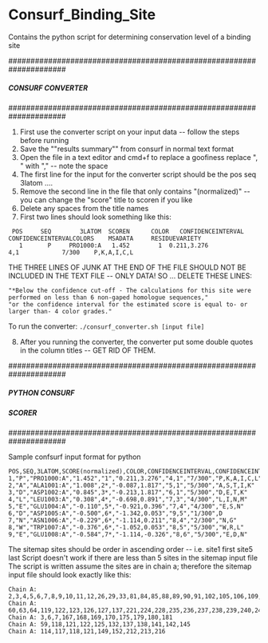 # Consurf_Binding_Site
Contains the python script for determining conservation level of a binding site


#####################################################################
#####		                 	CONSURF CONVERTER		                   	#####
#####								                                                   #####
#####################################################################

1. First use the converter script on your input data -- follow the steps before running
2. Save the ""results summary"" from consurf in normal text format
3. Open the file in a text editor and cmd+f to replace a goofiness replace ", " with "," -- note the space
4. The first line for the input for the converter script should be the pos	seq	3latom ....
5. Remove the second line in the file that only contains "(normalized)" -- you can change the "score" title to scoren if you like
6. Delete any spaces from the title names
7. First two lines should look something like this:
```
 POS	 SEQ	    3LATOM	SCOREN		COLOR	CONFIDENCEINTERVAL	CONFIDENCEINTERVALCOLORS	MSADATA		RESIDUEVARIETY
   1	   P	 PRO1000:A	 1.452		  1	 0.211,3.276			    4,1			   7/300	P,K,A,I,C,L
   ```
THE THREE LINES OF JUNK AT THE END OF THE FILE SHOULD NOT BE INCLUDED IN THE TEXT FILE -- ONLY DATA!
SO ... DELETE THESE LINES:
```
"*Below the confidence cut-off - The calculations for this site were performed on less than 6 non-gaped homologue sequences,"
"or the confidence interval for the estimated score is equal to- or larger than- 4 color grades."
```

To run the converter: ```./consurf_converter.sh [input file]```

8. After you running the converter, the converter put some double quotes in the column titles -- GET RID OF THEM.




#####################################################################
#####                   PYTHON CONSURF	                         #####
#####                       SCORER                              #####
#####################################################################

Sample confsurf input format for python
```
POS,SEQ,3LATOM,SCORE(normalized),COLOR,CONFIDENCEINTERVAL,CONFIDENCEINTERVALCOLORS,MSADATA,RESIDUEVARIETY
1,"P","PRO1000:A","1.452","1","0.211,3.276","4,1","7/300","P,K,A,I,C,L"
2,"A","ALA1001:A","1.008",2*,"-0.087,1.817","5,1","5/300","A,S,T,I,K"
3,"D","ASP1002:A","0.845",3*,"-0.213,1.817","6,1","5/300","D,E,T,K"
4,"L","LEU1003:A","0.308",4*,"-0.698,0.891","7,3","4/300","L,I,N,M"
5,"E","GLU1004:A","-0.110",5*,"-0.921,0.396","7,4","4/300","E,S,N"
6,"D","ASP1005:A","-0.500",6*,"-1.342,0.053","9,5","1/300",D
7,"N","ASN1006:A","-0.229",6*,"-1.114,0.211","8,4","2/300","N,G"
8,"W","TRP1007:A","-0.376",6*,"-1.052,0.053","8,5","5/300","W,R,L"
9,"E","GLU1008:A","-0.584",7*,"-1.114,-0.326","8,6","5/300","E,D,N"
```

The sitemap sites should be order in ascending order -- i.e. site1 first site5 last
Script doesn't work if there are less than 5 sites in the sitemap input file
The script is written assume the sites are in chain a; therefore the sitemap input file should look exactly like this:
```
Chain A: 2,3,4,5,6,7,8,9,10,11,12,26,29,33,81,84,85,88,89,90,91,102,105,106,109,110,113,156,159,160,164,175,176,177,178,179,180,181,183,187,190,191,193,194,197,198,200,201,202,204,205,209,210,250,254,257,258,260,261,262,264,265,268,271,272,274,275,276,278,280,281,282,284,285,286,288,289,292
Chain A: 60,63,64,119,122,123,126,127,137,221,224,228,235,236,237,238,239,240,242,243,246,301,302,303,305,306,307,308,309
Chain A: 3,6,7,167,168,169,170,175,179,180,181
Chain A: 59,118,121,122,125,132,137,138,141,142,145
Chain A: 114,117,118,121,149,152,212,213,216 
```
